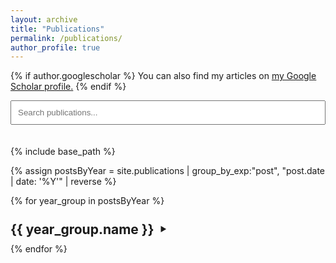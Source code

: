 ```yaml
---
layout: archive
title: "Publications"
permalink: /publications/
author_profile: true
---
```


<style>
  .year-summary {
    list-style: none; /* Hide default marker for Firefox */
    display: flex;
    align-items: center;
    cursor: pointer;
  }
  .year-summary::-webkit-details-marker {
    display: none; /* Hide default marker for Chrome, Safari, Edge */
  }
  .year-summary h2 {
    display: inline;
    margin: 0.5em 0; /* Replicate some default h2 margin if needed, adjust as desired */
    margin-right: 10px; /* Space between year and arrow */
  }
  .year-summary::after {
    content: '\25B6'; /* Unicode for right-pointing triangle (▶) */
    font-size: 0.8em;
    transition: transform 0.2s ease-in-out;
  }
  details[open] > .year-summary::after {
    transform: rotate(90deg);
  }
  .publications-list-indent {
    margin-left: 20px;
  }
  .publication-entry {
    /* Add a common class to each publication item if archive-single.html doesn't already have one */
    /* This helps the search script identify them. Assuming archive-single.html creates an <article> or <div> for each. */
  }
  .hidden-by-search {
    display: none !important;
  }
</style>

{% if author.googlescholar %}
  You can also find my articles on <u><a href="{{author.googlescholar}}">my Google Scholar profile</a>.</u>
{% endif %}

<input type="text" id="publicationSearchInput" placeholder="Search publications..." style="margin-bottom: 20px; padding: 10px; width: 100%; box-sizing: border-box;">

{% include base_path %}

{% assign postsByYear = site.publications | group_by_exp:"post", "post.date | date: '%Y'" | reverse %}

{% for year_group in postsByYear %}
  <details class="year-details" {% if forloop.first %}open{% endif %}>
    <summary class="year-summary">
      <h2>{{ year_group.name }}</h2>
    </summary>
    <div class="publications-list-indent">
      {% for post in year_group.items reversed %}
        <div class="publication-item">
          {% include archive-single.html %}
        </div>
      {% endfor %}
    </div>
  </details>
{% endfor %}

<script src="{{ base_path }}/assets/js/publication-search.js"></script>
